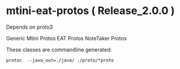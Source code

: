 # mtini-eat-protos ( Release_2.0.0 )
Depends on proto3

Generic Mtini Protos
EAT Protos
NoteTaker Protos

These classes are commandline generated:

```
protoc  --java_out=./java/ ./proto/*proto
```
